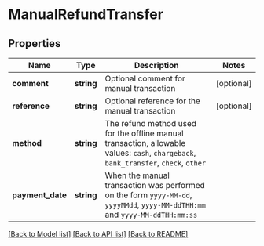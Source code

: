 # ManualRefundTransfer

## Properties
Name | Type | Description | Notes
------------ | ------------- | ------------- | -------------
**comment** | **string** | Optional comment for manual transaction | [optional]
**reference** | **string** | Optional reference for the manual transaction | [optional]
**method** | **string** | The refund method used for the offline manual transaction, allowable values: `cash`, `chargeback`, `bank_transfer`, `check`, `other` |
**payment_date** | **string** | When the manual transaction was performed on the form `yyyy-MM-dd`, `yyyyMMdd`, `yyyy-MM-ddTHH:mm` and `yyyy-MM-ddTHH:mm:ss` |

[[Back to Model list]](../../README.md#documentation-for-models) [[Back to API list]](../../README.md#documentation-for-api-endpoints) [[Back to README]](../../README.md)


